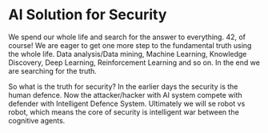 # AI Solution for Security 

We spend our whole life and search for the answer to everything. 42, of course! We are eager to get one more step to the fundamental truth using the whole life. Data analysis/Data mining, Machine Learning, Knowledge Discovery, Deep Learning, Reinforcement Learning and so on. In the end we are searching for the truth.

So what is the truth for security? In the earlier days the security is the human defence.  Now the attacker/hacker with AI system compete with defender with Intelligent Defence System. Ultimately we will se robot vs robot, which means the core of security is intelligent war between the cognitive agents.


